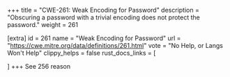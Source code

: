 +++
title = "CWE-261: Weak Encoding for Password"
description	= "Obscuring a password with a trivial encoding does not protect the password."
weight = 261

[extra]
id = 261
name = "Weak Encoding for Password"
url = "https://cwe.mitre.org/data/definitions/261.html"
vote = "No Help, or Langs Won't Help"
clippy_helps = false
rust_docs_links = [
	
]
+++
See 256 reason

